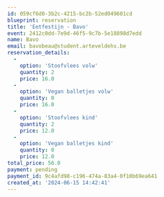 ```yaml
---
id: 059cf6d0-3b2c-4215-bc2b-52ed049601cd
blueprint: reservation
title: 'Eetfestijn - Bavo'
event: 2412c0dd-7e9d-46f5-9c7b-5e18898d7edd
name: Bavo
email: bavobeau@student.arteveldehs.be
reservation_details:
  -
    option: 'Stoofvlees volw'
    quantity: 2
    price: 16.0
  -
    option: 'Vegan balletjes volw'
    quantity: 0
    price: 16.0
  -
    option: 'Stoofvlees kind'
    quantity: 2
    price: 12.0
  -
    option: 'Vegan balletjes kind'
    quantity: 0
    price: 12.0
total_price: 56.0
payment: pending
payment_id: 9c4afd98-c196-474a-83a4-0f10b69ea641
created_at: '2024-06-15 14:42:41'
---
```

